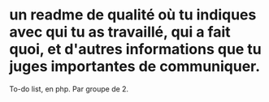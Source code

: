 # un readme de qualité où tu indiques avec qui tu as travaillé, qui a fait quoi, et d'autres informations que tu juges importantes de communiquer.
To-do list, en php. Par groupe de 2.


